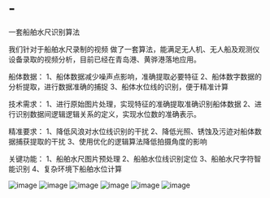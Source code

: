 # -
一套船舶水尺识别算法

我们针对于船舶水尺录制的视频 做了一套算法，能满足无人机、无人船及观测仪设备录取的视频分析，目前已经在青岛港、黄骅港落地应用。



船体数据：
1、船体数据减少噪声点影响，准确提取必要特征
2、船体数字数据的分析提取，进行数据准确的捕捉
3、船体水位线的识别，便于精准计算

技术需求：
1、进行原始图片处理，实现特征的准确提取准确识别船体数据
2、进行识别数据间逻辑逻辑关系的定义，实现水位数的准确表示。

精准要求：
1、降低风浪对水位线识别的干扰
2、降低光照、锈蚀及污迹对船体数据捕获提取的干扰
3、使用优化的逻辑算法降低拍摄角度的影响


关键功能：
1、船舶水尺图片预处理
2、船舶水位线识别定位
3、船舶水尺字符智能识别
4、复杂环境下船舶水位计算

![image](https://user-images.githubusercontent.com/110027445/180980236-f556ade0-e1ad-477b-8dc7-63cd2e19a625.png)
![image](https://user-images.githubusercontent.com/110027445/180980356-c6ce4be9-bc6f-4ea3-87be-5c31839e7a64.png)
![image](https://user-images.githubusercontent.com/110027445/180980318-d9167e2a-4ad9-4bb8-9f9f-5683a5bc8936.png)
![image](https://user-images.githubusercontent.com/110027445/180980395-fa182290-cf27-4b1b-bac1-2f6a5a676b61.png)
![image](https://user-images.githubusercontent.com/110027445/180980426-571b8688-5529-427d-8554-c083ad208abc.png)
![image](https://user-images.githubusercontent.com/110027445/180980503-5967325f-0426-43f2-8fb3-ad41d9a033e7.png)

